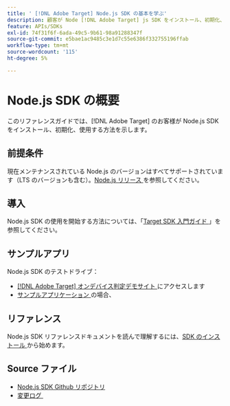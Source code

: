 ```yaml
---
title: ' [!DNL Adobe Target] Node.js SDK の基本を学ぶ'
description: 顧客が Node [!DNL Adobe Target] js SDK をインストール、初期化、使用する方法について説明します。
feature: APIs/SDKs
exl-id: 74f31f6f-6ada-49c5-9b61-98a91288347f
source-git-commit: e5bae1ac9485c3e1d7c55e6386f332755196ffab
workflow-type: tm+mt
source-wordcount: '115'
ht-degree: 5%

---
```


# Node.js SDK の概要

このリファレンスガイドでは、[!DNL Adobe Target] のお客様が Node.js SDK をインストール、初期化、使用する方法を示します。

## 前提条件

現在メンテナンスされている Node.js のバージョンはすべてサポートされています（LTS のバージョンも含む）。[Node.js リリース ](https://en.wikipedia.org/wiki/Node.js#Releases) を参照してください。

## 導入

Node.js SDK の使用を開始する方法については、「[Target SDK 入門ガイド ](../sdk-guides/getting-started/getting-started.md)」を参照してください。

## サンプルアプリ

Node.js SDK のテストドライブ：

* [[!DNL Adobe Target]  オンデバイス判定デモサイト ](https://github.com/adobe/on-device-decisioning-demo-site) にアクセスします
* [ サンプルアプリケーション ](../sdk-guides/sample-apps/sample-apps.md) の場合、

## リファレンス

Node.js SDK リファレンスドキュメントを読んで理解するには、[SDK のインストール ](install-sdk.md) から始めます。

## Source ファイル

* [Node.js SDK Github リポジトリ ](https://github.com/adobe/target-nodejs-sdk)
* [ 変更ログ ](https://github.com/adobe/target-nodejs-sdk/blob/main/CHANGELOG.md)
&#x200B;&#x200B;
